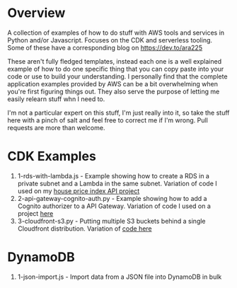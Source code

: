 # Overview
A collection of examples of how to do stuff with AWS tools and services in Python and/or Javascript. Focuses on the CDK and serverless tooling. Some of these have a corresponding blog on <a href="https://dev.to/ara225">https://dev.to/ara225</a>

These aren't fully fledged templates, instead each one is a well explained example of how to do one specific thing that you can copy paste into your code or use to build your understanding. I personally find that the complete application examples provided by AWS can be a bit overwhelming when you're first figuring things out. They also serve the purpose of letting me easily relearn stuff whn I need to.

I'm not a particular expert on this stuff, I'm just really into it, so take the stuff here with a pinch of salt and feel free to correct me if I'm wrong. Pull requests are more than welcome.

# CDK Examples
1. 1-rds-with-lambda.js - Example showing how to create a RDS in a private subnet and a Lambda in the same subnet. Variation of code I used on my <a href="https://github.com/Ara225/house-price-index-api">house price index API project</a>
2. 2-api-gateway-cognito-auth.py - Example showing how to add a Cognito authorizer to a API Gateway. Variation of code I used on a project <a href="https://github.com/Ara225/rescue-center-website/blob/master/backend/infrastructure/infrastructure_stack.py">here</a>
3. 3-cloudfront-s3.py - Putting multiple S3 buckets behind a single Cloudfront distribution. Variation of <a href="https://github.com/Ara225/rescue-center-website/blob/master/backend/infrastructure/infrastructure_stack.py">code here</a>

# DynamoDB
1. 1-json-import.js - Import data from a JSON file into DynamoDB in bulk